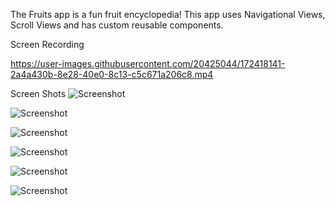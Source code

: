 The Fruits app is a fun fruit encyclopedia! This app uses Navigational Views, Scroll Views and has custom reusable components. 

Screen Recording


https://user-images.githubusercontent.com/20425044/172418141-2a4a430b-8e28-40e0-8c13-c5c671a206c8.mp4



Screen Shots
![Screenshot](screenshot1.png)

![Screenshot](screenshot2.png)

![Screenshot](screenshot3.png)

![Screenshot](screenshot4.png)

![Screenshot](screenshot5.png)

![Screenshot](screenshot6.png)
